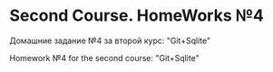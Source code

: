 # Second Course. HomeWorks №4

Домашние задание №4 за второй курс: "Git+Sqlite"

Homework №4 for the second сourse: "Git+Sqlite"
